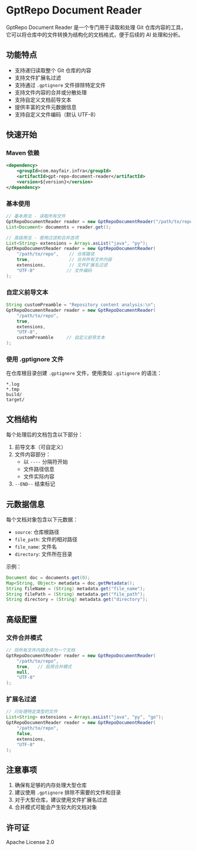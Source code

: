 # GptRepo Document Reader

GptRepo Document Reader 是一个专门用于读取和处理 Git 仓库内容的工具，它可以将仓库中的文件转换为结构化的文档格式，便于后续的 AI 处理和分析。

## 功能特点

- 支持递归读取整个 Git 仓库的内容
- 支持文件扩展名过滤
- 支持通过 `.gptignore` 文件排除特定文件
- 支持文件内容的合并或分散处理
- 支持自定义文档前导文本
- 提供丰富的文件元数据信息
- 支持自定义文件编码（默认 UTF-8）

## 快速开始

### Maven 依赖

```xml
<dependency>
    <groupId>com.mayfair.infra</groupId>
    <artifactId>gpt-repo-document-reader</artifactId>
    <version>${version}</version>
</dependency>
```

### 基本使用

```java
// 基本用法 - 读取所有文件
GptRepoDocumentReader reader = new GptRepoDocumentReader("/path/to/repo");
List<Document> documents = reader.get();

// 高级用法 - 使用过滤和合并选项
List<String> extensions = Arrays.asList("java", "py");
GptRepoDocumentReader reader = new GptRepoDocumentReader(
    "/path/to/repo",    // 仓库路径
    true,               // 合并所有文件内容
    extensions,         // 文件扩展名过滤
    "UTF-8"            // 文件编码
);
```

### 自定义前导文本

```java
String customPreamble = "Repository content analysis:\n";
GptRepoDocumentReader reader = new GptRepoDocumentReader(
    "/path/to/repo",
    true,
    extensions,
    "UTF-8",
    customPreamble     // 自定义前导文本
);
```

### 使用 .gptignore 文件

在仓库根目录创建 `.gptignore` 文件，使用类似 `.gitignore` 的语法：

```plaintext
*.log
*.tmp
build/
target/
```

## 文档结构

每个处理后的文档包含以下部分：

1. 前导文本（可自定义）
2. 文件内容部分：
   - 以 `----` 分隔符开始
   - 文件路径信息
   - 文件实际内容
3. `--END--` 结束标记

## 元数据信息

每个文档对象包含以下元数据：

- `source`: 仓库根路径
- `file_path`: 文件的相对路径
- `file_name`: 文件名
- `directory`: 文件所在目录

示例：

```java
Document doc = documents.get(0);
Map<String, Object> metadata = doc.getMetadata();
String fileName = (String) metadata.get("file_name");
String filePath = (String) metadata.get("file_path");
String directory = (String) metadata.get("directory");
```

## 高级配置

### 文件合并模式

```java
// 将所有文件内容合并为一个文档
GptRepoDocumentReader reader = new GptRepoDocumentReader(
    "/path/to/repo",
    true,   // 启用合并模式
    null,
    "UTF-8"
);
```

### 扩展名过滤

```java
// 只处理特定类型的文件
List<String> extensions = Arrays.asList("java", "py", "go");
GptRepoDocumentReader reader = new GptRepoDocumentReader(
    "/path/to/repo",
    false,
    extensions,
    "UTF-8"
);
```

## 注意事项

1. 确保有足够的内存处理大型仓库
2. 建议使用 `.gptignore` 排除不需要的文件和目录
3. 对于大型仓库，建议使用文件扩展名过滤
4. 合并模式可能会产生较大的文档对象

## 许可证

Apache License 2.0 

